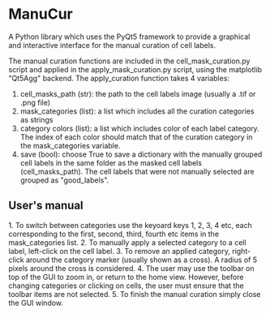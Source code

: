 # ManuCur
A Python library which uses the PyQt5 framework to provide a graphical and interactive interface for the manual curation of cell labels.

The manual curation functions are included in the cell_mask_curation.py script and applied in the apply_mask_curation.py script, using the matplotlib "Qt5Agg" backend.
The apply_curation function takes 4 variables:
  1. cell_masks_path (str): the path to the cell labels image (usually a .tif or .png file)
  2. mask_categories (list): a list which includes all the curation categories as strings
  3. category colors (list): a list which includes color of each label category. The index of each color should match that of the curation category in the mask_categories variable.
  4. save (bool): choose True to save a dictionary with the manually grouped cell labels in the same folder as the masked cell labels (cell_masks_path).
The cell labels that were not manually selected are grouped as "good_labels".

<h2> User's manual </h2>
<ls>
  1. To switch between categories use the keyoard keys 1, 2, 3, 4 etc, each corresponding to the first, second, third, fourth etc items in the mask_categories list.
  2. To manually apply a selected category to a cell label, left-click on the cell label.
  3. To remove an applied category, right-click around the category marker (usually shown as a cross). A radius of 5 pixels around the cross is considered.
  4. The user may use the toolbar on top of the GUI to zoom in, or return to the home view. However, before changing categories or clicking on cells, the user must ensure that the toolbar items are not selected.
  5. To finish the manual curation simply close the GUI window. 
</ls>
